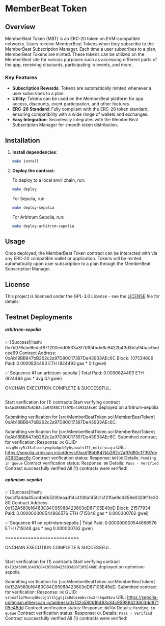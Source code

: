 # MemberBeat Token

## Overview
MemberBeat Token (MBT) is an ERC-20 token on EVM-compatible networks. Users receive MemberBeat Tokens when they subscribe to the MemberBeat Subscription Manager. Each time a user subscribes to a plan, MemberBeat Tokens are minted. These tokens can be utilized on the MemberBeat site for various purposes such as accessing different parts of the app, receiving discounts, participating in events, and more.

### Key Features
- **Subscription Rewards**: Tokens are automatically minted whenever a user subscribes to a plan.
- **Utility**: Tokens can be used on the MemberBeat platform for app access, discounts, event participation, and other features.
- **ERC-20 Standard**: Fully compliant with the ERC-20 token standard, ensuring compatibility with a wide range of wallets and exchanges.
- **Easy Integration**: Seamlessly integrates with the MemberBeat Subscription Manager for smooth token distribution.

## Installation  
    
1. **Install dependencies**:

    ```bash
    make install
    ```
   
2. **Deploy the contract**:
   
    To deploy to a local anvil chain, run:

    ```bash
    make deploy   
    ```

    For Sepolia, run:
    ```bash
    make deploy-sepolia
    ```    

    For Arbitrum Sepolia, run:
    ```bash
    make deploy-arbitrum-sepolia
    ```

## Usage
Once deployed, the MemberBeat Token contract can be interacted with via any ERC-20 compatible wallet or application. Tokens will be minted automatically upon user subscription to a plan through the MemberBeat Subscription Manager.

## License

This project is licensed under the GPL-3.0 License - see the [LICENSE](LICENSE) file for details.

## Testnet Deployments ##
##### arbitrum-sepolia
✅  [Success]Hash: 0x7b076cbd6edcf871200edd0533a3f7b104bdd6c9422b43d3bfa94bac9adcee69
Contract Address: 0xAb18BB847bB262c2a97D80C17397De43933AEc6C
Block: 107534606
Paid: 0.0000824493 ETH (824493 gas * 0.1 gwei)

✅ Sequence #1 on arbitrum-sepolia | Total Paid: 0.0000824493 ETH (824493 gas * avg 0.1 gwei)


ONCHAIN EXECUTION COMPLETE & SUCCESSFUL.
##
Start verification for (1) contracts
Start verifying contract `0xAb18BB847bB262c2a97D80C17397De43933AEc6C` deployed on arbitrum-sepolia

Submitting verification for [src/MemberBeatToken.sol:MemberBeatToken] 0xAb18BB847bB262c2a97D80C17397De43933AEc6C.

Submitting verification for [src/MemberBeatToken.sol:MemberBeatToken] 0xAb18BB847bB262c2a97D80C17397De43933AEc6C.
Submitted contract for verification:
        Response: `OK`
        GUID: `idvg5dzy5i33aficdsyvgdwdgcb9yhsawafv17fjndlcfvnaja`
        URL: https://sepolia.arbiscan.io/address/0xab18bb847bb262c2a97d80c17397de43933aec6c
Contract verification status:
Response: `NOTOK`
Details: `Pending in queue`
Contract verification status:
Response: `OK`
Details: `Pass - Verified`
Contract successfully verified
All (1) contracts were verified!


##### optimism-sepolia
✅  [Success]Hash: 0xccffa4da45cd4b6b5200eaad14c4109a145fc1cf21fae9c6358e0329f11e3080
Contract Address: 0x132A580b16483C84C95988423603dD87105E48dD
Block: 21577934
Paid: 0.000000000544866576 ETH (715048 gas * 0.000000762 gwei)

✅ Sequence #1 on optimism-sepolia | Total Paid: 0.000000000544866576 ETH (715048 gas * avg 0.000000762 gwei)
                                                                                                                                                                                                                                                                  

==========================

ONCHAIN EXECUTION COMPLETE & SUCCESSFUL.
##
Start verification for (1) contracts
Start verifying contract `0x132A580b16483C84C95988423603dD87105E48dD` deployed on optimism-sepolia

Submitting verification for [src/MemberBeatToken.sol:MemberBeatToken] 0x132A580b16483C84C95988423603dD87105E48dD.
Submitted contract for verification:
        Response: `OK`
        GUID: `vzhezflp76nnqd8scbj1llhjgtj2x8dbiembvrbx2r45qw88vu`
        URL: https://sepolia-optimism.etherscan.io/address/0x132a580b16483c84c95988423603dd87105e48dd
Contract verification status:
Response: `NOTOK`
Details: `Pending in queue`
Contract verification status:
Response: `OK`
Details: `Pass - Verified`
Contract successfully verified
All (1) contracts were verified!

